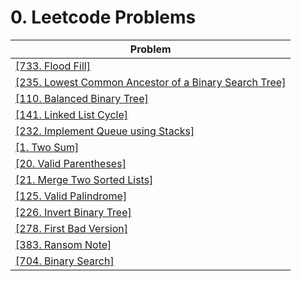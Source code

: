 # 0. Leetcode Problems

| Problem                                                                                                                           |
| --------------------------------------------------------------------------------------------------------------------------------- |
| [[733. Flood Fill]](./733.%20Flood%20Fill.md)                                                                                     |
| [[235. Lowest Common Ancestor of a Binary Search Tree]](./235.%20Lowest%20Common%20Ancestor%20of%20a%20Binary%20Search%20Tree.md) |
| [[110. Balanced Binary Tree]](./110.%20Balanced%20Binary%20Tree.md)                                                               |
| [[141. Linked List Cycle]](./141.%20Linked%20List%20Cycle.md)                                                                     |
| [[232. Implement Queue using Stacks]](./232.%20Implement%20Queue%20using%20Stacks.md)                                             |
| [[1. Two Sum]](./1.%20Two%20Sum.md)                                                                                               |
| [[20. Valid Parentheses]](./20.%20Valid%20Parentheses.md)                                                                         |
| [[21. Merge Two Sorted Lists]](./21.%20Merge%20Two%20Sorted%20Lists.md)                                                           |
| [[125. Valid Palindrome]](./125.%20Valid%20Palindrome.md)                                                                         |
| [[226. Invert Binary Tree]](./226.%20Invert%20Binary%20Tree.md)                                                                   |
| [[278. First Bad Version]](./278.%20First%20Bad%20Version.md)                                                                     |
| [[383. Ransom Note]](./383.%20Ransom%20Note.md)                                                                                   |
| [[704. Binary Search]](./704.%20Binary%20Search.md)                                                                               |
